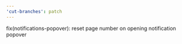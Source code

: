 ```yaml
---
'cut-branches': patch
---
```


fix(notifications-popover): reset page number on opening notification popover
